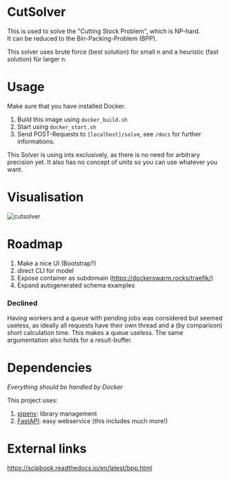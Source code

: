 # CutSolver

This is used to solve the "Cutting Stock Problem", which is NP-hard.  
It can be reduced to the Bin-Packing-Problem (BPP).

This solver uses brute force (best solution) for small n and a heuristic (fast solution) für larger n.

# Usage
Make sure that you have installed Docker.  

1. Build this image using `docker_build.sh`
1. Start using `docker_start.sh`
1. Send POST-Requests to `[localhost]/solve`, see `/docs` for further informations.

This Solver is using ints exclusively, as there is no need for arbitrary precision yet. 
It also has no concept of units so you can use whatever you want.

# Visualisation

![cutsolver](https://user-images.githubusercontent.com/25404728/53304884-fb9c4980-387a-11e9-9a49-330369befc44.png)

# Roadmap
1. Make a nice UI (Bootstrap?)
1. direct CLI for model
1. Expose container as subdomain (https://dockerswarm.rocks/traefik/)
1. Expand autogenerated schema examples

### Declined
Having workers and a queue with pending jobs was considered but seemed useless, 
as ideally all requests have their own thread and a (by comparison) short calculation time.
This makes a queue useless. The same argumentation also holds for a result-buffer.

# Dependencies
*Everything should be handled by Docker*

This project uses:
1. [pipenv](https://github.com/pypa/pipenv): library management
1. [FastAPI](https://github.com/tiangolo/fastapi): easy webservice (this includes much more!)

# External links
https://scipbook.readthedocs.io/en/latest/bpp.html


